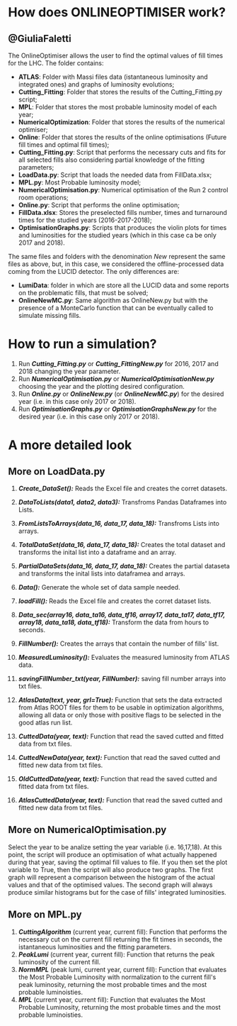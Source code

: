 # How does ONLINEOPTIMISER work?
## @GiuliaFaletti
The OnlineOptimiser allows the user to find the optimal values of fill times for the LHC.
The folder contains:
* **ATLAS**: Folder with Massi files data (istantaneous luminosity and integrated ones) and graphs of luminosity evolutions;
* **Cutting_Fitting**: Folder that stores the results of the Cutting_Fitting.py script;
* **MPL**: Folder that stores the most probable luminosity model of each year;
* **NumericalOptimization**: Folder that stores the results of the numerical optimiser;
* **Online**: Folder that stores the results of the online optimisations (Future fill times and optimal fill times);
* **Cutting_Fitting.py**: Script that performs the necessary cuts and fits for all selected fills also considering partial knowledge of the fitting parameters;
* **LoadData.py**: Script that loads the needed data from FillData.xlsx;
* **MPL.py**: Most Probable luminosity model;
* **NumericalOptimisation.py**: Numerical optimisation of the Run 2 control room operations;
* **Online.py**: Script that performs the online optimisation;
* **FillData.xlsx**: Stores the preselected fills number, times and turnaround times for the studied years (2016-2017-2018);
* **OptimisationGraphs.py**: Scripts that produces the violin plots for times and luminosities for the studied years (which in this case ca be only 2017 and 2018).

The same files and folders with the denomination _New_ represent the same files as above, but, in this case, we considered the offline-processed data coming from the LUCID detector. The only differences are:
* **LumiData**: folder in which are store all the LUCID data and some reports on the problematic fills, that must be solved;
* **OnlineNewMC.py**: Same algorithm as OnlineNew.py but with the presence of a MonteCarlo function that can be eventually called to simulate missing fills.


# How to run a simulation?

1. Run ***Cutting_Fitting.py*** or ***Cutting_FittingNew.py*** for 2016, 2017 and 2018 changing the year parameter.
2. Run ***NumericalOptimisation.py*** or ***NumericalOptimisationNew.py*** choosing the year and the plotting desired configuration.
3. Run ***Online.py*** or ***OnlineNew.py*** (or ***OnlineNewMC.py***) for the desired year (i.e. in this case only 2017 or 2018).
4. Run ***OptimisationGraphs.py*** or ***OptimisationGraphsNew.py*** for the desired year (i.e. in this case only 2017 or 2018).



# A more detailed look
## More on LoadData.py
1. ***Create_DataSet():*** Reads the Excel file and creates the corret datasets. 
2. ***DataToLists(data1, data2, data3):*** Transfroms Pandas Dataframes into Lists.
3. ***FromListsToArrays(data_16, data_17, data_18):*** Transfroms Lists into arrays.
4. ***TotalDataSet(data_16, data_17, data_18):*** Creates the total dataset and transforms the inital list into a dataframe and an array.
5. ***PartialDataSets(data_16, data_17, data_18):*** Creates the partial dataseta and transforms the inital lists into dataframea and arrays.
6. ***Data():*** Generate the whole set of data sample needed.
7. ***loadFill():*** Reads the Excel file and creates the corret dataset lists.   
8. ***Data_sec(array16, data_ta16, data_tf16, array17, data_ta17, data_tf17, array18, data_ta18, data_tf18):*** Transform the data from hours to seconds.
9. ***FillNumber():*** Creates the arrays that contain the number of fills' list.

10. ***MeasuredLuminosity():*** Evaluates the measured luminosity from ATLAS data.
11. ***savingFillNumber_txt(year, FillNumber):*** saving fill number arrays into txt files.

12. ***AtlasData(text, year, grl=True):*** Function that sets the data extracted from Atlas ROOT files for them to be usable in optimization algorithms, allowing all data or only those with positive flags to be selected in the good atlas run list.
13. ***CuttedData(year, text):*** Function that read the saved cutted and fitted data from txt files.
14. ***CuttedNewData(year, text):*** Function that read the saved cutted and fitted new data from txt files.
15. ***OldCuttedData(year, text):*** Function that read the saved cutted and fitted data from txt files.

16. ***AtlasCuttedData(year, text):*** Function that read the saved cutted and fitted new data from txt files.



## More on NumericalOptimisation.py
Select the year to be analize setting the year variable (i.e. 16,17,18). At this point, the script will produce an optimisation of what actually happened during that year, saving the optimal fill values to file. If you then set the plot variable to True, then the script will also produce two graphs. The first graph will represent a comparison between the histogram of the actual values and that of the optimised values. The second graph will always produce similar histograms but for the case of fills' integrated luminosities.

## More on MPL.py

1. ***CuttingAlgorithm*** (current year, current fill): Function that performs the necessary cut on the current fill returning the fit times in seconds, the istantaneous luminosities and the fitting parameters.
2. ***PeakLumi*** (current year, current fill): Function that returns the peak luminosity of the current fill.
3. ***NormMPL*** (peak lumi, current year, current fill): Function that evaluates the Most Probable Luminosity with normalization to the current fill's peak luminosity, returning the most probable times and the most probable luminoisties.
4. ***MPL*** (current year, current fill): Function that evaluates the Most Probable Luminosity, returning the most probable times and the most probable luminoisties.

